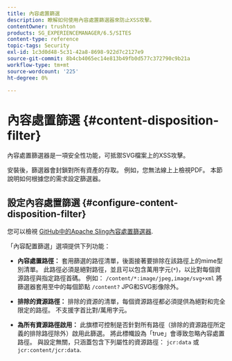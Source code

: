 ```yaml
---
title: 內容處置篩選
description: 瞭解如何使用內容處置篩選器來防止XSS攻擊。
contentOwner: trushton
products: SG_EXPERIENCEMANAGER/6.5/SITES
content-type: reference
topic-tags: Security
exl-id: 1c3d0d48-5c31-42a8-8698-922d7c2127e9
source-git-commit: 8b4cb4065ec14e813b49fb0d577c372790c9b21a
workflow-type: tm+mt
source-wordcount: '225'
ht-degree: 0%

---
```


# 內容處置篩選 {#content-disposition-filter}

內容處置篩選器是一項安全性功能，可抵禦SVG檔案上的XSS攻擊。

安裝後，篩選器會封鎖對所有資產的存取。 例如，您無法線上上檢視PDF。 本節說明如何根據您的需求設定篩選器。

## 設定內容處置篩選 {#configure-content-disposition-filter}

您可以檢視 [GitHub中的Apache Sling內容處置篩選器](https://github.com/apache/sling-org-apache-sling-security/blob/master/src/main/java/org/apache/sling/security/impl/ContentDispositionFilterConfiguration.java).

「內容配置篩選」選項提供下列功能：

* **內容處置路徑：** 套用篩選的路徑清單，後面接著要排除在該路徑上的mime型別清單。 此路徑必須是絕對路徑，並且可以包含萬用字元(`*`)，以比對每個資源路徑與指定路徑首碼。 例如： `/content/*:image/jpeg,image/svg+xml` 將篩選器套用至中的每個節點 `/content?` JPG和SVG影像除外。

* **排除的資源路徑：** 排除的資源的清單，每個資源路徑都必須提供為絕對和完全限定的路徑。 不支援字首比對/萬用字元。

* **為所有資源路徑啟用：** 此旗標可控制是否針對所有路徑（排除的資源路徑所定義的排除路徑除外）啟用此篩選。 將此標幟設為「true」會導致忽略內容處置路徑。 與設定無關，只涵蓋包含下列屬性的資源路徑： `jcr:data` 或 `jcr:content/jcr:data`.
